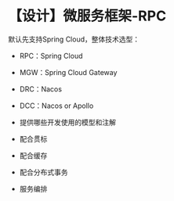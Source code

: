 # 【设计】微服务框架-RPC

默认先支持Spring Cloud，整体技术选型：
- RPC：Spring Cloud
- MGW：Spring Cloud Gateway
- DRC：Nacos
- DCC：Nacos or Apollo

- 提供哪些开发使用的模型和注解
- 配合贯标
- 配合缓存
- 配合分布式事务
- 服务编排